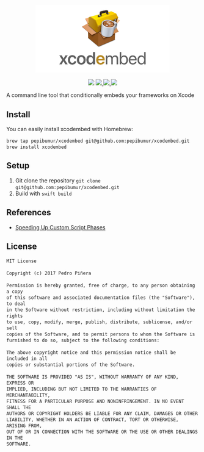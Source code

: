 <p align="center">
<a href="https://github.com/pepibumur/xcodembed">
<img src="Assets/Logo.png" alt="XcodeGen" width="350" />
</a>
</p>
<p align="center">
  <img src="https://img.shields.io/badge/package%20managers-SwiftPM-yellow.svg"/>
  <a href="https://github.com/pepibumur/xcodembed/releases">
    <img src="https://img.shields.io/github/release/pepibumur/xcodembed.svg"/>
  </a>
  <a href="https://travis-ci.org/pepibumur/xcodembed">
    <img src="https://img.shields.io/travis/pepibumur/xcodembed/master.svg?style=flat"/>
  </a>
  <a href="https://github.com/pepibumur/xcodembed/blob/master/LICENSE">
    <img src="https://img.shields.io/github/license/mashape/apistatus.svg"/>
  </a>
</p>

A command line tool that conditionally embeds your frameworks on Xcode

## Install

You can easily install xcodembed with Homebrew:

```
brew tap pepibumur/xcodembed git@github.com:pepibumur/xcodembed.git
brew install xcodembed 
```

## Setup

1. Git clone the repository `git clone git@github.com:pepibumur/xcodembed.git`
2. Build with `swift build`

## References

- [Speeding Up Custom Script Phases](http://indiestack.com/2014/12/speeding-up-custom-script-phases/)

## License

```
MIT License

Copyright (c) 2017 Pedro Piñera

Permission is hereby granted, free of charge, to any person obtaining a copy
of this software and associated documentation files (the "Software"), to deal
in the Software without restriction, including without limitation the rights
to use, copy, modify, merge, publish, distribute, sublicense, and/or sell
copies of the Software, and to permit persons to whom the Software is
furnished to do so, subject to the following conditions:

The above copyright notice and this permission notice shall be included in all
copies or substantial portions of the Software.

THE SOFTWARE IS PROVIDED "AS IS", WITHOUT WARRANTY OF ANY KIND, EXPRESS OR
IMPLIED, INCLUDING BUT NOT LIMITED TO THE WARRANTIES OF MERCHANTABILITY,
FITNESS FOR A PARTICULAR PURPOSE AND NONINFRINGEMENT. IN NO EVENT SHALL THE
AUTHORS OR COPYRIGHT HOLDERS BE LIABLE FOR ANY CLAIM, DAMAGES OR OTHER
LIABILITY, WHETHER IN AN ACTION OF CONTRACT, TORT OR OTHERWISE, ARISING FROM,
OUT OF OR IN CONNECTION WITH THE SOFTWARE OR THE USE OR OTHER DEALINGS IN THE
SOFTWARE.
```
